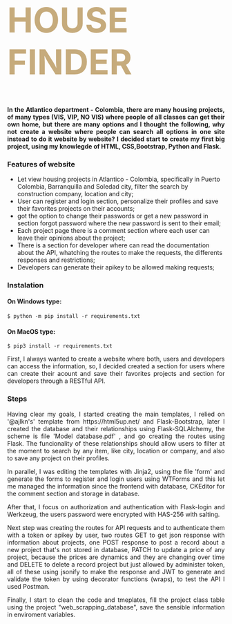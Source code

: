 <div class="row ">
	<div class="col ">
		<h1  style="color:#C6AB7C; font-size: 80px; font-weight:bold;">HOUSE FINDER</h1>
	</div>
</div>

<h4 style="text-align: justify">In the Atlantico department - Colombia, there are many housing projects, of many types (VIS, VIP, NO VIS) where people of all classes can get their own home, but there are many options and I thought the following, why not create a website where people can search all options in one site instead to do it website by website? I decided start to create my first big project, using my knowlegde of HTML, CSS,Bootstrap, Python and Flask.</h4> 

### Features of website

- Let view housing projects in Atlantico - Colombia, specifically in Puerto Colombia, Barranquilla and Soledad city, filter the search by construction company, location and city;
- User can register and login section, personalize their profiles and save their favorites projects on their accounts;
- got the option to change their passwords or get a new password in section forgot password where the new password is sent to their email;
- Each project page there is a comment section where each user can leave their opinions about the project;
- There is a section for developer where can read the documentation about the API, whatching the routes to make the requests, the differents responses and restrictions;
- Developers can generate their apikey to be allowed making requests;

### Instalation
#### On Windows type:

`$ python -m pip install -r requirements.txt`
#### On MacOS type:

`$ pip3 install -r requirements.txt`

<p style="text-align: justify">First, I always wanted to create a website where both, users and developers can access the information, so, I decided created a section for users where can create their acount and save their favorites projects and section for developers through a RESTful API.</p>

### Steps
<p style="text-align: justify">Having clear my goals, I started creating the main templates, I relied on '@ajlkn's' template from https://html5up.net/ and Flask-Bootstrap, later I created the database and their relationships using Flask-SQLAlchemy, the scheme is file 'Model database.pdf' , and go creating the routes using Flask. The funcionality of these relationships should allow users to filter at the moment to search by any item, like city, location or company, and also to save any project on their profiles.</p>

<p style="text-align: justify">In parallel, I was editing the templates with Jinja2, using the file 'form' and generate the forms to register and login users using WTForms and this let me managed the information since the frontend with database, CKEditor for the comment section and storage in database.</p>

<p style="text-align: justify">After that, I focus on authorization and authentication with Flask-login and Werkzeug, the users password were encrypted with HAS-256 with salting.</p>

<p style="text-align: justify">Next step was creating the routes for API requests and to authenticate them with a token or apikey by user, two routes GET to get json response with information about projects, one POST response to post a record about a new project that's not stored in database, PATCH to update a price of any project, because the prices are dynamics and they are changing over time and DELETE to delete a record project but just allowed by administer token, all of these using jsonify to make the response and JWT to generate and validate the token by using decorator functions (wraps), to test the API I used Postman.</p>

<p style="text-align: justify">Finally, I start to clean the code and tmeplates, fill the project class table using the project "web_scrapping_database", save the sensible information in enviroment variables.</p>
